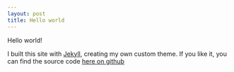 ```yaml
---
layout: post
title: Hello world
---
```


Hello world!

I built this site with [Jekyll](https://jekyllrb.com/), creating my own custom
theme. If you like it, you can find the source code [here on
github](https://github.com/sime1/sime1.github.io)

